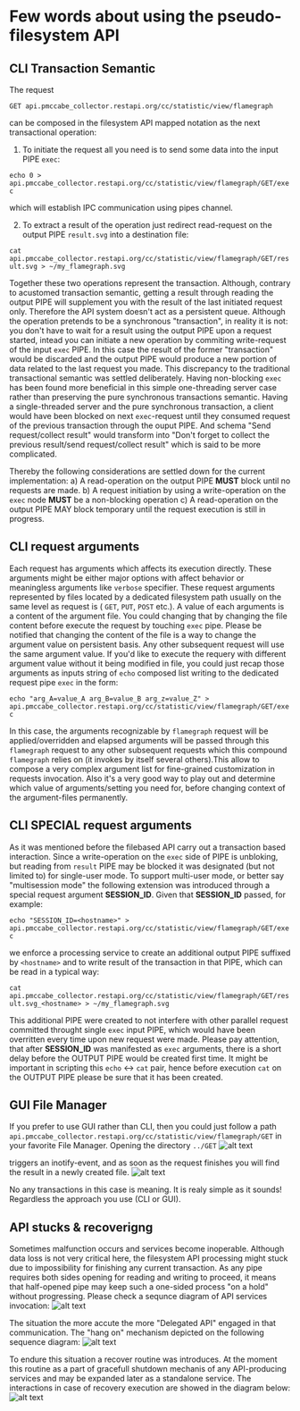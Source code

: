 # Few words about using the pseudo-filesystem API


## CLI Transaction Semantic

The request

`GET api.pmccabe_collector.restapi.org/cc/statistic/view/flamegraph`

can be composed in the filesystem API mapped notation as the next transactional operation:

1) To initiate the request all you need is to send some data into the input PIPE `exec`:

`echo 0 > api.pmccabe_collector.restapi.org/cc/statistic/view/flamegraph/GET/exec`

which will establish IPC communication using pipes channel.

2) To extract a result of the operation just redirect read-request on the output PIPE `result.svg` into a destination file:

`cat api.pmccabe_collector.restapi.org/cc/statistic/view/flamegraph/GET/result.svg > ~/my_flamegraph.svg`

Together these two operations represent the transaction. Although, contrary to acustomed transaction semantic, getting a result through reading the output PIPE will supplement you with the result of the last initiated request only. Therefore the API system doesn't act as a persistent queue. Although the operation pretends to be a synchronous "transaction", in reality it is not: you don't have to wait for a result using the output PIPE upon a request started, intead you can initiate a new operation by commiting write-request of the input `exec` PIPE. In this case the result of the former "transaction" would be discarded and the output PIPE would produce a new portion of data related to the last request you made.
This discrepancy to the traditional transactional semantic was settled deliberately.
Having non-blocking `exec` has been found more beneficial in this simple one-threading server case rather than preserving the pure synchronous transactions semantic.
Having a single-threaded server and the pure synchronous transaction, a client would have been blocked on next `exec`-request until they consumed request of the previous transaction through the ouput PIPE.
And schema "Send request/collect result" would transform into "Don't forget to collect the previous result/send request/collect result" which is said to be more complicated.

Thereby the following considerations are settled down for the current implementation:
a) A read-operation on the output PIPE **MUST** block until no requests are made.
b) A request initiation by using a write-operation on the `exec` node **MUST** be a non-blocking operation
c) A read-operation on the output PIPE MAY block temporary until the request execution is still in progress.

## CLI request arguments

Each request has arguments which affects its execution directly. These arguments might be either major options with affect behavior or meaningless arguments like `verbose` specifier. These request arguments represented by files located by a dedicated filesystem path usually on the same level as request is ( `GET`, `PUT`, `POST` etc.).
A value of each arguments is a content of the argument file. You could changing that by changing the file content before execute the request by touching `exec` pipe. Please be notified that changing the content of the file is a way to change the argument value on persistent basis. Any other subsequent request will use the same argument value.
If you'd like to execute the requery with different argument value without it being modified in file, you could just recap those arguments as inputs string of `echo` composed list writing to the dedicated request pipe `exec` in the form:

`echo "arg_A=value_A arg_B=value_B arg_z=value_Z" > api.pmccabe_collector.restapi.org/cc/statistic/view/flamegraph/GET/exec`

In this case, the arguments recognizable by `flamegraph` request will be applied/overridden and elapsed arguments will be passed through this `flamegraph` request to any other subsequent requests which this compound `flamegraph` relies on (it invokes by itself several others).This allow to compose a very complex argument list for fine-grained customization in requests invocation. Also it's a very good way to play out and determine which value of arguments/setting you need for, before changing context of the argument-files permanently.

## CLI SPECIAL request arguments

As it was mentioned before the filebased API carry out a transaction based interaction. Since a write-operation on the `exec` side of PIPE is unbloking, but reading from `result` PIPE may be blocked it was designated (but not limited to) for single-user mode.
To support multi-user mode, or better say "multisession mode" the following extension was introduced through a special request argument **SESSION_ID**.
Given that **SESSION_ID** passed, for example:

`echo "SESSION_ID=<hostname>" > api.pmccabe_collector.restapi.org/cc/statistic/view/flamegraph/GET/exec`

we enforce a processing service to create an additional output PIPE suffixed by `<hostname>` and to write result of the transaction in that PIPE, which can be read in a typical way:

`cat api.pmccabe_collector.restapi.org/cc/statistic/view/flamegraph/GET/result.svg_<hostname> > ~/my_flamegraph.svg`

This additional PIPE were created to not interfere with other parallel request committed throught single `exec` input PIPE, which would have been overritten every time upon new request were made.
Please pay attention, that after **SESSION_ID** was manifested as `exec` arguments, there is a short delay before the OUTPUT PIPE would be created first time. It might be important in scripting this `echo` <-> `cat` pair, hence before execution `cat` on the OUTPUT PIPE please be sure that it has been created.

## GUI File Manager

If you prefer to use GUI rather than CLI, then you could just follow a path `api.pmccabe_collector.restapi.org/cc/statistic/view/flamegraph/GET` in your favorite File Manager.
Opening the directory `../GET`
![alt text](assets/file_manager_api_req_params.png)

triggers an inotify-event, and as soon as the request finishes you will find the result in a newly created file.
![alt text](assets/file_manager_api_req_result.png)

No any transactions in this case is meaning.
It is realy simple as it sounds! Regardless the approach you use (CLI or GUI).

## API stucks & recoverigng

Sometimes malfunction occurs and services become inoperable. Although data loss is not very critical here, the filesystem API processing might stuck due to impossibility for finishing any current transaction. As any pipe requires both sides opening for reading and writing to proceed, it means that half-opened pipe may keep such a one-sided process "on a hold" without progressing.
Please check a sequnce diagram of API services invocation:
![alt text](assets/filesystem_API_execution_sequence.png)

The situation the more accute the more "Delegated API" engaged in that communication. The "hang on"  mechanism depicted on the following sequence diagram:
![alt text](assets/filesystem_API_execution_stuck.png)

To endure this situation a recover routine was introduces. At the moment this routine as a part of gracefull shutdown mechanis of any API-producing services and may be expanded later as a standalone service.
The interactions in case of recovery execution are showed in the diagram below:
![alt text](assets/filesystem_API_execution_recovery.png)
